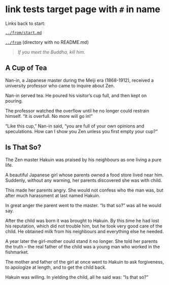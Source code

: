 # link tests target page with `#` in name

Links back to start:

[`../from/start.md`](../from/start.md)

[`../from`](../from) (directory with no README.md)


> *If you meet the Buddha, kill him.*


## A Cup of Tea

Nan-in, a Japanese master during the Meiji era (1868-1912), received a university professor who came to inquire about Zen.

Nan-in served tea. He poured his visitor’s cup full, and then kept on pouring.

The professor watched the overflow until he no longer could restrain himself. “It is overfull. No more will go in!”

“Like this cup,” Nan-in said, “you are full of your own opinions and speculations. How can I show you Zen unless you first empty your cup?”

## Is That So?

The Zen master Hakuin was praised by his neighbours as one living a pure life.

A beautiful Japanese girl whose parents owned a food store lived near him. Suddenly, without any warning, her parents discovered she was with child.

This made her parents angry. She would not confess who the man was, but after much harassment at last named Hakuin.

In great anger the parent went to the master. “Is that so?” was all he would say.

After the child was born it was brought to Hakuin. By this time he had lost his reputation, which did not trouble him, but he took very good care of the child. He obtained milk from his neighbours and everything else he needed.

A year later the girl-mother could stand it no longer. She told her parents the truth – the real father of the child was a young man who worked in the fishmarket.

The mother and father of the girl at once went to Hakuin to ask forgiveness, to apologize at length, and to get the child back.

Hakuin was willing. In yielding the child, all he said was: “Is that so?”

